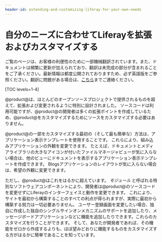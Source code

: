 ```yaml
---
header-id: extending-and-customizing-liferay-for-your-own-needs
---
```


# 自分のニーズに合わせてLiferayを拡張およびカスタマイズする

<p class="alert alert-info"><span class="wysiwyg-color-blue120">ご覧のページは、お客様の利便性のために一部機械翻訳されています。また、ドキュメントは頻繁に更新が加えられており、翻訳は未完成の部分が含まれることをご了承ください。最新情報は都度公開されておりますため、必ず英語版をご参照ください。翻訳に問題がある場合は、<a href="mailto:support-content-jp@liferay.com">こちら</a>までご連絡ください。</span></p>

[TOC levels=1-4]

@product@は、ほとんどのオープンソースプロジェクトで提供されるものを超えて、拡張および変更されるように特別に設計されました。 ソースコードは利用可能ですが、@product@の開発者は多くの拡張ポイントを作成しているため、@product@をカスタマイズするためにソースをカスタマイズする必要はありません。

@product@の一部をカスタマイズする最初の（そして最も簡単な）方法は、アプリケーション表示テンプレートを使用することです。 これらにより、組み込みアプリケーションの外観を変更できます。 たとえば、ドキュメントとメディアライブラリの大きなアイコンが付いたファイルマネージャビューが気に入らない場合は、他のビューにドキュメントを表示するアプリケーション表示テンプレートを作成できます。 Blogsアプリケーションのレイアウトが気に入らない場合は、希望の外観に変更できます。

ただし、@product@はこれをはるかに超えています。 *モジュール* と呼ばれる特別なソフトウェアコンポーネントにより、開発者は@product@のソースコードを変更せずにLiferayのインターフェイスと動作を変更できます。 これにより、サイトを最初から構築することのすべての利点が得られますが、実際に最初から構築する努力は一切必要ありません。 ユーザー登録画面を変更したい場合、独自に作成した独自のシングルサインオンメカニズムのサポートを追加したり、メッセージボードアプリケーションなどに機能を追加したりできます。これらのカスタマイズを行うことができます。 そして、あなたが開発者であれば、その機能をゼロから作成するよりも、ほぼ望みどおりに機能するものをカスタマイズする方がはるかに簡単であることを知っています。
